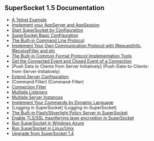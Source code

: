 ## SuperSocket 1.5 Documentation

* [A Telnet Example](A-Telnet-Example)
* [Implement your AppServer and AppSession](Implement-your-AppServer-and-AppSession)
* [Start SuperSocket by Configuration](Start-SuperSocket-by-configuration)
* [SuperSocket Basic Configuration](SuperSocket-basic-configuration)
* [The Built-in Command Line Protocol](The-Built-in-Command-Line-Protocol)
* [Implement Your Own Communication Protocol with IRequestInfo, IReceiveFilter and etc](Implement-Your-Own-Communication-Protocol-with-IRequestInfo,-IReceiveFilter-and-etc)
* [The Built-in Common Format Protocol Implementation Tools](The-Built-in-Common-Format-Protocol-Implementation-Tools)
* [Get the Connected Event and Closed Event of a Connection](Get-the-connected-event-and-closed-event-of-a-connection)
* [Push Data to Clients from Server Initiatively] (Push-Data-to-Clients-from-Server-Initiatively)
* [Extend Server Configuration](Extend-Server-Configuration)
* [Command Filter] (Command-Filter)
* [Connection Filter](Connection-Filter)
* [Multiple Listeners](Multiple-Listeners)
* [Multiple Server Instances](Multiple-Server-Instances)
* [Implement Your Commands by Dynamic Language](Implement-Your-Commands-by-Dynamic-Language)
* [Logging in SuperSocket] (Logging-in-SuperSocket)
* [The Built-in Flash/Silverlight Policy Server in SuperSocket](The-Built-in-Flash-Silverlight-Policy-Server-in-SuperSocket)
* [Enable TLS/SSL trasnferring layer encryption in SuperSocket](Enable-TLS-SSL-trasnferring-layer-encryption-in-SuperSocket)
* [Run SuperSocket in Windows Azure](Run-SuperSocket-in-Windows-Azure)
* [Run SuperSocket in Linux/Unix](Run-SuperSocket-in-Linux-Unix)
* [Upgrade from SuperSocket 1.4](Upgrade-from-SuperSocket-1.4)